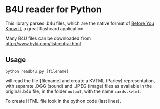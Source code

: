 B4U reader for Python
=============

This library parses .b4u files, which are the native format of [Before You Know It](http://www.byki.com/), a great flashcard application.

Many B4U files can be downloaded from http://www.byki.com/listcentral.html.

Usage
------------
    python readb4u.py [filename]

will read the file [filename] and create a KVTML (Parley) representation, with separate .OGG (sound) and .JPEG (image) files as available in the original .b4u file, in the folder `output`, with the name `cards.kvtml`.

To create HTML file look in the python code (last lines). 
